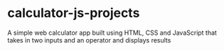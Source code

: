 # calculator-js-projects
A simple web calculator app built using HTML, CSS and JavaScript that takes in two inputs and an operator and displays results
